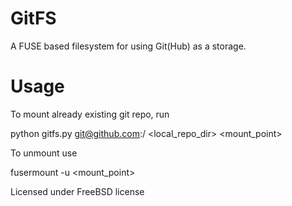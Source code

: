 # GitFS
A FUSE based filesystem for using Git(Hub) as a storage.

# Usage
To mount already existing git repo, run

  python gitfs.py git@github.com:<username>/<repo> <branch> <local_repo_dir> <mount_point>

To unmount use

  fusermount -u <mount_point>

Licensed under FreeBSD license
